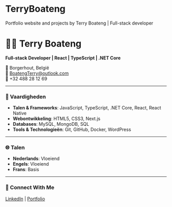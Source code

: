 # TerryBoateng
Portfolio website and projects by Terry Boateng | Full-stack developer

# 👨‍💻 Terry Boateng  
**Full-stack Developer | React | TypeScript | .NET Core**

📍 Borgerhout, België  
📧 BoatengTerry@outlook.com  
📱 +32 488 28 12 69  

---

### 💼 Vaardigheden
- **Talen & Frameworks**: JavaScript, TypeScript, .NET Core, React, React Native
- **Webontwikkeling**: HTML5, CSS3, Next.js
- **Databases**: MySQL, MongoDB, SQL
- **Tools & Technologieën**: Git, GitHub, Docker, WordPress

---

### 🌐 Talen
- **Nederlands**: Vloeiend  
- **Engels**: Vloeiend  
- **Frans**: Basis

---

### 🔗 Connect With Me
[LinkedIn](https://www.linkedin.com/in/terry-boateng-56a215201 ) | [Portfolio](https://terry-boateng-portfolio.netlify.app/)
